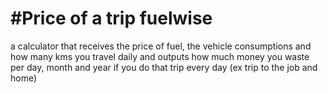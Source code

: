 #Price of a trip fuelwise
==========================
a calculator that receives the price of fuel, the vehicle consumptions and how many kms you travel daily and outputs how much money you waste per day, month and year if you do that trip every day (ex trip to the job and home)
